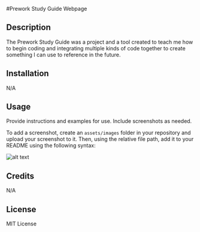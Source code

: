 #Prework Study Guide Webpage

## Description

The Prework Study Guide was a project and a tool created to teach me how to begin coding and integrating multiple kinds of code together to create something I can use to reference in the future.

## Installation

N/A

## Usage

Provide instructions and examples for use. Include screenshots as needed.

To add a screenshot, create an `assets/images` folder in your repository and upload your screenshot to it. Then, using the relative file path, add it to your README using the following syntax:

![alt text](assets/images/screenshot.png)

## Credits

N/A

## License

MIT License


